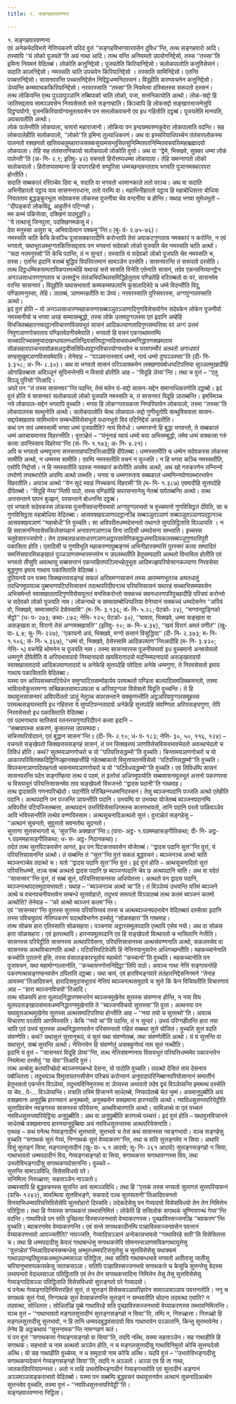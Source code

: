 ```yaml
---
title: १. सङ्गहवारवण्णना

---
```

१. सङ्गहवारवण्णना  
एवं अनेकभेदविभत्ते नेत्तिप्पकरणे यदिदं वुत्तं ‘‘सङ्गहविभागवारवसेन दुविध’’न्ति, तत्थ सङ्गहवारो आदि। तस्सापि ‘‘यं लोको पूजयते’’ति अयं गाथा आदि। तत्थ यन्ति अनियमतो उपयोगनिद्देसो, तस्स ‘‘तस्सा’’ति इमिना नियमनं वेदितब्बं। लोकोति कत्तुनिद्देसो। पूजयतेति किरियानिद्देसो। सलोकपालोति कत्तुविसेसनं। सदाति कालनिद्देसो। नमस्सति चाति उपचयेन किरियानिद्देसो । तस्साति सामिनिद्देसो। एतन्ति पच्‍चत्तनिद्देसो। सासनवरन्ति पच्‍चत्तनिद्देसेन निद्दिट्ठधम्मनिदस्सनं। विदूहीति करणवचनेन कत्तुनिद्देसो। ञेय्यन्ति कम्मवाचककिरियानिद्देसो। नरवरस्साति ‘‘तस्सा’’ति नियमेत्वा दस्सितस्स सरूपतो दस्सनं।  
तत्थ लोकियन्ति एत्थ पुञ्‍ञापुञ्‍ञानि तब्बिपाको चाति लोको, पजा, सत्तनिकायोति अत्थो। लोक-सद्दो हि जातिसद्दताय सामञ्‍ञवसेन निरवसेसतो सत्ते सङ्गण्हाति। किञ्‍चापि हि लोकसद्दो सङ्खारभाजनेसुपि दिट्ठप्पयोगो, पूजनकिरियायोग्यभूततावसेन पन सत्तलोकवचनो एव इध गहितोति दट्ठब्बं। पूजयतेति मानयति, अपचायतीति अत्थो।  
लोकं पालेन्तीति लोकपाला, चत्तारो महाराजानो। लोकिया पन इन्दयमवरुणकुवेरा लोकपालाति वदन्ति। सह लोकपालेहीति सलोकपालो, ‘‘लोको’’ति इमिना तुल्याधिकरणं। अथ वा इस्सरियाधिपच्‍चेन तंतंसत्तलोकस्स पालनतो रक्खणतो खत्तियचतुमहाराजसक्‍कसुयामसन्तुसितसुनिम्मितपरनिम्मितवसवत्तिमहाब्रह्मादयो लोकपाला। तेहि सह तंतंसत्तनिकायो सलोकपालो लोकोति वुत्तो। अथ वा ‘‘द्वेमे, भिक्खवे, सुक्‍का धम्मा लोकं पालेन्ती’’ति (अ॰ नि॰ २.९; इतिवु॰ ४२) वचनतो हिरोत्तप्पधम्मा लोकपाला। तेहि समन्‍नागतो लोको सलोकपालो। हिरोत्तप्पसम्पन्‍ना हि पापगरहिनो सप्पुरिसा धम्मच्छन्दवन्तताय भगवति पूजानमक्‍कारपरा होन्तीति।  
सदाति सब्बकालं रत्तिञ्‍चेव दिवा च, सदाति वा भगवतो धरमानकाले ततो परञ्‍च। अथ वा सदाति अभिनीहारतो पट्ठाय याव सासनन्तरधाना, ततो परम्पि वा। महाभिनीहारतो पट्ठाय हि महाबोधिसत्ता बोधिया नियतताय बुद्धङ्कुरभूता सदेवकस्स लोकस्स पूजनीया चेव वन्दनीया च होन्ति। यथाह भगवा सुमेधभूतो –  
‘‘दीपङ्करो लोकविदू, आहुतीनं पटिग्गहो।  
मम कम्मं पकित्तेत्वा, दक्खिणं पादमुद्धरि॥  
‘‘ये तत्थासुं जिनपुत्ता, पदक्खिणमकंसु मं।  
देवा मनुस्सा असुरा च, अभिवादेत्वान पक्‍कमु’’न्ति॥ (बु॰ वं॰ २.७५-७६)।  
नमस्सति चाति केचि केसञ्‍चि पूजासक्‍कारादीनि करोन्तापि तेसं अपाकटगुणताय नमक्‍कारं न करोन्ति, न एवं भगवतो, यथाभूतअब्भुग्गतकित्तिसद्दताय पन भगवन्तं सदेवको लोको पूजयति चेव नमस्सति चाति अत्थो। ‘‘सदा नरमनुस्सो’’ति केचि पठन्ति, तं न सुन्दरं। तस्साति यं सदेवको लोको पूजयति चेव नमस्सति च, तस्स। एतन्ति इदानि वत्तब्बं बुद्धियं विपरिवत्तमानं सामञ्‍ञेन दस्सेति। सासनवरन्ति तं सरूपतो दस्सेति। तत्थ दिट्ठधम्मिकसम्परायिकपरमत्थेहि यथारहं सत्ते सासति विनेति एतेनाति सासनं, तदेव एकन्तनिय्यानट्ठेन अनञ्‍ञसाधारणगुणताय च उत्तमट्ठेन तंतंअभिपत्थितसमिद्धिहेतुताय पण्डितेहि वरितब्बतो वा वरं, सासनमेव वरन्ति सासनवरं। विदूहीति यथासभावतो कम्मकम्मफलानि कुसलादिभेदे च धम्मे विदन्तीति विदू, पण्डितमनुस्सा, तेहि। ञातब्बं, ञाणमरहतीति वा ञेय्यं। नरवरस्साति पुरिसवरस्स, अग्गपुग्गलस्साति अत्थो।  
इदं वुत्तं होति – यो अनञ्‍ञसाधारणमहाकरुणासब्बञ्‍ञुतञ्‍ञाणादिगुणविसेसयोगेन सदेवकेन लोकेन पूजनीयो नमस्सनीयो च भगवा अरहं सम्मासम्बुद्धो, तस्स लोके उत्तमपुग्गलस्स एतं इदानि अम्हेहि विभजितब्बहारनयपट्ठानविचारणविसयभूतं सासनं आदिकल्याणतादिगुणसम्पत्तिया वरं अग्गं उत्तमं निपुणञाणगोचरताय पण्डितवेदनीयमेवाति। भगवतो हि वचनं एकगाथामत्तम्पि सच्‍चपटिच्‍चसमुप्पादखन्धायतनधातिन्द्रियसतिपट्ठानादिसभावधम्मनिद्धारणक्खमताय सोळसहारपञ्‍चनयसोळसअट्ठवीसतिविधपट्ठानविचारयोग्यभावेन च परमगम्भीरं अत्थतो अगाधपारं सण्हसुखुमञाणविसयमेवाति। तेनेवाह – ‘‘पञ्‍ञवन्तस्सायं धम्मो, नायं धम्मो दुप्पञ्‍ञस्सा’’ति (दी॰ नि॰ ३.३५८; अ॰ नि॰ ८.३०)। अथ वा भगवतो सासनं परिञ्‍ञाक्‍कमेन लक्खणावबोधप्पटिपत्तिया सुञ्‍ञतमुखादीहि ओगाहितब्बत्ता अविञ्‍ञूनं सुपिनन्तेनपि न विसयो होतीति आह – ‘‘विदूहि ञेय्य’’न्ति। तथा च वुत्तं – ‘‘एतु विञ्‍ञू पुरिसो’’तिआदि।  
अपरे पन ‘‘तं तस्स सासनवर’’न्ति पठन्ति, तेसं मतेन यं-सद्दो सासन-सद्देन समानाधिकरणोति दट्ठब्बो। इदं वुत्तं होति यं सासनवरं सलोकपालो लोको पूजयति नमस्सति च, तं सासनवरं विदूहि ञातब्बन्ति। इमस्मिञ्‍च नये लोकपाल-सद्देन भगवापि वुच्‍चति। भगवा हि लोकग्गतायकत्ता निप्परियायेन लोकपालो, तस्मा ‘‘तस्सा’’ति लोकपालस्स सत्थुनोति अत्थो। सलोकपालोति चेत्थ लोकपाल-सद्दो गुणीभूतोपि सत्थुविसयत्ता सासन-सद्दापेक्खताय सामिभावेन सम्बन्धीविसेसभूतो पधानभूतो विय पटिनिद्देसं अरहतीति।  
कथं पन सयं धम्मस्सामी भगवा धम्मं पूजयतीति? नायं विरोधो। धम्मगरुनो हि बुद्धा भगवन्तो, ते सब्बकालं धम्मं अपचायमानाव विहरन्तीति। वुत्तञ्हेतं – ‘‘यंनूनाहं य्वायं धम्मो मया अभिसम्बुद्धो, तमेव धम्मं सक्‍कत्वा गरुं कत्वा उपनिस्साय विहरेय्य’’न्ति (सं॰ नि॰ १.१७३; अ॰ नि॰ ४.२१)।  
अपि च भगवतो धम्मपूजना सत्तसत्ताहप्पटिपत्तिआदीहि दीपेतब्बा। धम्मस्सामीति च धम्मेन सदेवकस्स लोकस्स सामीति अत्थो, न धम्मस्स सामीति। एवम्पि नमस्सतीति वचनं न युज्‍जति। न हि भगवा कञ्‍चि नमस्सतीति, एसोपि निद्दोसो। न हि नमस्सतीति पदस्स नमक्‍कारं करोतीति अयमेव अत्थो, अथ खो गरुकरणेन तन्‍निन्‍नो तप्पोणो तप्पब्भारोति अयम्पि अत्थो लब्भति। भगवा च धम्मगरुताय सब्बकालं धम्मनिन्‍नपोणपब्भारभावेन विहरतीति। अयञ्‍च अत्थो ‘‘येन सुदं स्वाहं निच्‍चकप्पं विहरामी’’ति (म॰ नि॰ १.३८७) एवमादीहि सुत्तपदेहि दीपेतब्बो। ‘‘विदूहि नेय्य’’न्तिपि पाठो, तस्स पण्डितेहि सपरसन्तानेसु नेतब्बं पापेतब्बन्ति अत्थो। तत्थ अत्तसन्ताने पापनं बुज्झनं, परसन्ताने बोधनन्ति दट्ठब्बं।  
एवं भगवतो सदेवकस्स लोकस्स पूजनीयवन्दनीयभावो अग्गपुग्गलभावो च वुच्‍चमानो गुणविसिट्ठतं दीपेति, सा च गुणविसिट्ठता महाबोधिया वेदितब्बा। आसवक्खयञाणपदट्ठानञ्हि सब्बञ्‍ञुतञ्‍ञाणं सब्बञ्‍ञुतञ्‍ञाणपदट्ठानञ्‍च आसवक्खयञाणं ‘‘महाबोधी’’ति वुच्‍चति। सा अविपरीतधम्मदेसनतो तथागते सुप्पतिट्ठिताति विञ्‍ञायति । न हि सवासननिरवसेसकिलेसप्पहानं अनावरणञाणञ्‍च विना तादिसी धम्मदेसना सम्भवति। इच्‍चस्स चतुवेसारज्‍जयोगो। तेन दसबलछअसाधारणञाणअट्ठारसावेणिकबुद्धधम्मादिसकलसब्बञ्‍ञुगुणपारिपूरी पकासिता होति। एतादिसी च गुणविभूति महाकरुणापुब्बङ्गमं अभिनीहारसम्पत्तिं पुरस्सरं कत्वा सम्पादितं समत्तिंसपारमिसङ्खातं पुञ्‍ञञाणसम्भारमन्तरेन न उपलब्भतीति हेतुसम्पदापि अत्थतो विभाविता होतीति एवं भगवतो तीसुपि अवत्थासु सब्बसत्तानं एकन्तहितप्पटिलाभहेतुभूता आदिमज्झपरियोसानकल्याणा निरवसेसा बुद्धगुणा इमाय गाथाय पकासिताति वेदितब्बं।  
दुतियनये पन यस्मा सिक्खत्तयसङ्गहं सफलं अरियमग्गसासनं तस्स आरम्मणभूतञ्‍च अमतधातुं तदधिगमूपायञ्‍च पुब्बभागपटिपत्तिसासनं तदत्थपरिदीपनञ्‍च परियत्तिसासनं यथारहं सच्‍चाभिसमयवसेन अभिसमेन्तो स्वाक्खाततादिगुणविसेसयुत्ततं मनसिकरोन्तो सक्‍कच्‍चं सवनधारणपरिपुच्छादीहि परिचयं करोन्तो च सदेवको लोको पूजयति नाम। लोकनाथो च सम्मासम्बोधिप्पत्तिया वेनेय्यानं सक्‍कच्‍चं धम्मदेसनेन ‘‘अरियं वो, भिक्खवे, सम्मासमाधिं देसेस्सामि’’ (म॰ नि॰ ३.१३६; सं॰ नि॰ ५.२८; पेटको॰ २४), ‘‘मग्गानट्ठङ्गिको सेट्ठो’’ (ध॰ प॰ २७३; कथा॰ ८७२; नेत्ति॰ १२५; पेटको॰ ३०), ‘‘यावता, भिक्खवे, धम्मा सङ्खता वा असङ्खता वा, विरागो तेसं अग्गमक्खायति’’ (इतिवु॰ ९०; अ॰ नि॰ ४.३४), ‘‘खयं विरागं अमतं पणीतं’’ (खु॰ पा॰ ६.४; सु॰ नि॰ २२७), ‘‘एकायनो अयं, भिक्खवे, मग्गो सत्तानं विसुद्धिया’’ (दी॰ नि॰ २.३७३; म॰ नि॰ १.१०६; सं॰ नि॰ ५.३६७), ‘‘धम्मं वो, भिक्खवे, देसेस्सामि आदिकल्याण’’न्तिआदीहि (म॰ नि॰ ३.४२०; नेत्ति॰ ५) वचनेहि थोमनेन च पूजयति नाम। तस्मा सासनवरस्स पूजनीयभावो इध वुच्‍चमानो अनवसेसतो धम्मगुणे दीपेतीति ये अरियभावादयो निय्यानादयो खयविरागादयो मदनिम्मदनादयो असङ्खतादयो स्वाक्खाततादयो आदिकल्याणतादयो च अनेकेहि सुत्तपदेहि पवेदिता अनेके धम्मगुणा, ते निरवसेसतो इमाय गाथाय पकासिताति वेदितब्बा।  
यस्मा पन अरियसच्‍चप्पटिवेधेन समुग्घाटितसम्मोहायेव परमत्थतो पण्डिता बाल्यादिसमतिक्‍कमनतो, तस्मा भावितलोकुत्तरमग्गा सच्छिकतसामञ्‍ञफला च अरियपुग्गला विसेसतो विदूति वुच्‍चन्ति। ते हि यथावुत्तसासनवरं अविपरीततो ञातुं नेतुञ्‍च सपरसन्ताने सक्‍कुणन्तीति अट्ठअरियपुग्गलसमूहस्स परमत्थसङ्घस्सापि इध गहितत्ता ये सुप्पटिपन्‍नतादयो अनेकेहि सुत्तपदेहि संवण्णिता अरियसङ्घगुणा, तेपि निरवसेसतो इध पकासिताति वेदितब्बा।  
एवं पठमगाथाय सातिसयं रतनत्तयगुणपरिदीपनं कत्वा इदानि –  
‘‘सब्बपापस्स अकरणं, कुसलस्स उपसम्पदा।  
सचित्तपरियोदपनं, एतं बुद्धान सासन’’न्ति॥ (दी॰ नि॰ २.९०; ध॰ प॰ १८३; नेत्ति॰ ३०, ५०, ११६, १२४) –  
वचनतो सङ्खेपतो सिक्खत्तयसङ्गहं सासनं, तं पन सिक्खत्तयं ञाणविसेसविसयभावभेदतो अवत्थाभेदतो च तिविधं होति। कथं? सुतमयञाणगोचरो च यो ‘‘परियत्तिसद्धम्मो’’ति वुच्‍चति। चिन्तामयञाणगोचरो च यो आकारपरिवितक्‍कदिट्ठिनिज्झानक्खन्तीहि गहेतब्बाकारो विमुत्तायतनविसेसो ‘‘पटिपत्तिसद्धम्मो’’ति वुच्‍चति। विपस्सनाञाणादिसहगतो भावनामयञाणगोचरो च यो ‘‘पटिवेधसद्धम्मो’’ति वुच्‍चति। एवं तिविधम्पि सासनं सासनवरन्ति पदेन सङ्गण्हित्वा तत्थ यं पठमं, तं इतरेसं अधिगमूपायोति सब्बसासनमूलभूतं अत्तनो पकरणस्स च विसयभूतं परियत्तिसासनमेव ताव सङ्खेपतो विभजन्तो ‘‘द्वादस पदानी’’ति गाथमाह।  
तत्थ द्वादसाति गणनपरिच्छेदो। पदानीति परिच्छिन्‍नधम्मनिदस्सनं। तेसु ब्यञ्‍जनपदानि पज्‍जति अत्थो एतेहीति पदानि। अत्थपदानि पन पज्‍जन्ति ञायन्तीति पदानि। उभयम्पि वा उभयथा योजेतब्बं ब्यञ्‍जनपदानम्पि अविपरीतं पटिपज्‍जितब्बत्ता, अत्थपदानं उत्तरिविसेसाधिगमस्स कारणभावतो, तानि पदानि परतो पाळियञ्‍ञेव आवि भविस्सन्तीति तत्थेव वण्णयिस्साम। अत्थसूचनादिअत्थतो सुत्तं। वुत्तञ्हेतं सङ्गहेसु –  
‘‘अत्थानं सूचनतो, सुवुत्ततो सवनतोथ सूदनतो।  
सुत्ताणा सुत्तसभागतो च, ‘सुत्त’न्ति अक्खात’’न्ति॥ (पारा॰ अट्ठ॰ १.पठममहासङ्गीतिकथा; दी॰ नि॰ अट्ठ॰ १.पठममहासङ्गीतिकथा; ध॰ स॰ अट्ठ॰ निदानकथा)।  
तदेतं तत्थ सुत्तपिटकवसेन आगतं, इध पन पिटकत्तयवसेन योजेतब्बं। ‘‘द्वादस पदानि सुत्त’’न्ति वुत्तं, यं परियत्तिसासनन्ति अत्थो। तं सब्बन्ति तं ‘‘सुत्त’’न्ति वुत्तं सकलं बुद्धवचनं। ब्यञ्‍जनञ्‍च अत्थो चाति ब्यञ्‍जनञ्‍चेव तदत्थो च। यतो ‘‘द्वादस पदानि सुत्त’’न्ति वुत्तं। इदं वुत्तं होति – अत्थसूचनादितो सुत्तं परियत्तिधम्मो, तञ्‍च सब्बं अत्थतो द्वादस पदानि छ ब्यञ्‍जनपदानि चेव छ अत्थपदानि चाति। अथ वा यदेतं ‘‘सासनवर’’न्ति वुत्तं, तं सब्बं सुत्तं, परियत्तिसासनस्स अधिप्पेतत्ता। अत्थतो पन द्वादस पदानि, ब्यञ्‍जनत्थपदसमुदायभावतो। यथाह – ‘‘ब्यञ्‍जनञ्‍च अत्थो चा’’ति। तं विञ्‍ञेय्यं उभयन्ति यस्मिं ब्यञ्‍जने अत्थे च वचनवचनीयभावेन सम्बन्धे सुत्तवोहारो, तदुभयं सरूपतो विञ्‍ञातब्बं तत्थ कतमं ब्यञ्‍जनं कतमो अत्थोति? तेनेवाह – ‘‘को अत्थो ब्यञ्‍जनं कतम’’न्ति।  
एवं ‘‘सासनवर’’न्ति वुत्तस्स सुत्तस्स परियत्तिभावं तस्स च अत्थब्यञ्‍जनपदभावेन वेदितब्बतं दस्सेत्वा इदानि तस्स पविचयुपायं नेत्तिप्पकरणं पदत्थविभागेन दस्सेतुं ‘‘सोळसहारा’’ति गाथमाह।  
तत्थ सोळस हारा एतिस्साति सोळसहारा। पञ्‍चनया अट्ठारसमूलपदाति एत्थापि एसेव नयो। अथ वा सोळस हारा सोळसहारा। एवं इतरत्थापि। हारनयमूलपदानि एव हि सङ्खेपतो वित्थारतो च भासितानि नेत्तीति। सासनस्स परियेट्ठीति सासनस्स अत्थपरियेसना, परियत्तिसासनस्स अत्थसंवण्णनाति अत्थो, सकलस्सेव वा सासनस्स अत्थविचारणाति अत्थो। पटिपत्तिपटिवेधेपि हि नेत्तिनयानुसारेन अधिगच्छन्तीति। महकच्‍चानेनाति कच्‍चोति पुरातनो इसि, तस्स वंसालङ्कारभूतोयं महाथेरो ‘‘कच्‍चानो’’ति वुच्‍चति। महकच्‍चानोति पन पूजावचनं, यथा महामोग्गल्‍लानोति, ‘‘कच्‍चायनगोत्तनिद्दिट्ठा’’तिपि पाठो। अयञ्‍च गाथा नेत्तिं सङ्गायन्तेहि पकरणत्थसङ्गण्हनवसेन ठपिताति दट्ठब्बा। यथा चायं, एवं हारविभङ्गवारे तंतंहारनिद्देसनिगमने ‘‘तेनाह आयस्मा’’तिआदिवचनं, हारादिसमुदायभूतायं नेत्तियं ब्यञ्‍जनत्थसमुदाये च सुत्ते किं केन विचियतीति विचारणायं आह – ‘‘हारा ब्यञ्‍जनविचयो’’तिआदि।  
तत्थ सोळसपि हारा मूलपदनिद्धारणमन्तरेन ब्यञ्‍जनमुखेनेव सुत्तस्स संवण्णना होन्ति, न नया विय मूलपदसङ्खातसभावधम्मनिद्धारणमुखेनाति ते ‘‘ब्यञ्‍जनविचयो सुत्तस्सा’’ति वुत्ता। अत्थनया पन यथावुत्तअत्थमुखेनेव सुत्तस्स अत्थसम्पटिपत्तिया होन्तीति आह – ‘‘नया तयो च सुत्तत्थो’’ति। अयञ्‍च विचारणा परतोपि आगमिस्सति। केचि ‘‘नयो चा’’ति पठन्ति, तं न सुन्दरं। उभयं परिग्गहीतन्ति हारा नया चाति एतं उभयं सुत्तस्स अत्थनिद्धारणवसेन परिसमन्ततो गहितं सब्बथा सुत्ते योजितं। वुच्‍चति सुत्तं वदति संवण्णेति। कथं? यथासुत्तं सुत्तानुरूपं, यं सुत्तं यथा संवण्णेतब्बं, तथा संवण्णेतीति अत्थो। यं यं सुत्तन्ति वा यथासुत्तं, सब्बं सुत्तन्ति अत्थो। नेत्तिनयेन हि संवण्णेतुं असक्‍कुणेय्यं नाम सुत्तं नत्थीति।  
इदानि यं वुत्तं – ‘‘सासनवरं विदूहि ञेय्य’’न्ति, तत्थ नेत्तिसंवण्णनाय विसयभूतं परियत्तिधम्ममेव पकारन्तरेन नियमेत्वा दस्सेतुं ‘‘या चेवा’’तिआदि वुत्तं।  
तत्थ अत्थेसु कतपरिच्छेदो ब्यञ्‍जनप्पबन्धो देसना, यो पाठोति वुच्‍चति। तदत्थो देसितं ताय देसनाय पबोधितत्ता। तदुभयञ्‍च विमुत्तायतनसीसेन परिचयं करोन्तानं अनुपादापरिनिब्बानपरियोसानानं सम्पत्तीनं हेतुभावतो एकन्तेन विञ्‍ञेय्यं, तदुभयविनिमुत्तस्स वा ञेय्यस्स अभावतो तदेव द्वयं विञ्‍ञेय्यन्ति इममत्थं दस्सेति या चेव…पे॰… विञ्‍ञेय्यन्ति। तत्राति तस्मिं विजानने साधेतब्बे, निप्फादेतब्बे चेतं भुम्मं। अयमानुपुब्बीति अयं वक्खमाना अनुपुब्बि हारनयानं अनुक्‍कमो, अनुक्‍कमेन वक्खमाना हारनयाति अत्थो। नवविधसुत्तन्तपरियेट्ठीति सुत्तादिवसेन नवङ्गस्स सासनस्स परियेसना, अत्थविचारणाति अत्थो। सामिअत्थे वा एतं पच्‍चत्तं नवविधसुत्तन्तपरियेट्ठिया अनुपुब्बीति। अथ वा अनुपुब्बीति करणत्थे पच्‍चत्तं। इदं वुत्तं होति – यथावुत्तविजानने साधेतब्बे वक्खमानाय हारनयानुपुब्बिया अयं नवविधसुत्तन्तस्स अत्थपरियेसनाति।  
एत्थाह – कथं पनेत्थ गेय्यङ्गादीनं सुत्तभावो, सुत्तभावे च तेसं कथं सासनस्स नवङ्गभावो। यञ्‍च सङ्गहेसु वुच्‍चति ‘‘सगाथकं सुत्तं गेय्यं, निग्गाथकं सुत्तं वेय्याकरण’’न्ति, तथा च सति सुत्तङ्गमेव न सिया। अथापि विसुं सुत्तङ्गं सिया, मङ्गलसुत्तादीनं (खु॰ पा॰ ५.१ आदयो; सु॰ नि॰ २६१ आदयो) सुत्तङ्गसङ्गहो न सिया, गाथाभावतो धम्मपदादीनं विय, गेय्यङ्गसङ्गहो वा सिया, सगाथकत्ता सगाथावग्गस्स विय, तथा उभतोविभङ्गादीसु सगाथकप्पदेसानन्ति। वुच्‍चते –  
सुत्तन्ति सामञ्‍ञविधि, विसेसविधयो परे।  
सनिमित्ता निरुळ्हत्ता, सहताञ्‍ञेन नाञ्‍ञतो॥  
सब्बस्सापि हि बुद्धवचनस्स सुत्तन्ति अयं सामञ्‍ञविधि। तथा हि ‘‘एत्तकं तस्स भगवतो सुत्तागतं सुत्तपरियापन्‍नं (पाचि॰ १२४२), सावत्थिया सुत्तविभङ्गे, सकवादे पञ्‍च सुत्तसतानी’’तिआदिवचनतो विनयाभिधम्मपरियत्तिविसेसेपि सुत्तवोहारो दिस्सति। तदेकदेसेसु पन गेय्यादयो विसेसविधयो तेन तेन निमित्तेन पतिट्ठिता। तथा हि गेय्यस्स सगाथकत्तं तब्भावनिमित्तं। लोकेपि हि ससिलोकं सगाथकं चुण्णियगन्थं गेय्य’’न्ति वदन्ति। गाथाविरहे पन सति पुच्छित्वा विस्सज्‍जनभावो वेय्याकरणस्स। पुच्छाविस्सज्‍जनञ्हि ‘‘ब्याकरण’’न्ति वुच्‍चति। ब्याकरणमेव वेय्याकरणन्ति। एवं सन्ते सगाथकादीनम्पि पञ्हाविस्सज्‍जनवसेन पवत्तानं वेय्याकरणभावो आपज्‍जतीति? नापज्‍जति, गेय्यादिसञ्‍ञानं अनोकासभावतो ‘‘गाथाविरहे सती’’ति विसेसितत्ता च। तथा हि धम्मपदादीसु केवलं गाथाबन्धेसु सगाथकत्तेपि सोमनस्सञाणमयिकगाथायुत्तेसु ‘‘वुत्तञ्हेत’’न्तिआदिवचनसम्बन्धेसु अब्भुतधम्मपटिसंयुत्तेसु च सुत्तविसेसेसु यथाक्‍कमं गाथाउदानइतिवुत्तकअब्भुतधम्मसञ्‍ञा पतिट्ठिता, तथा सतिपि गाथाबन्धभावे भगवतो अतीतासु जातीसु चरियानुभावप्पकासकेसु जातकसञ्‍ञा। सतिपि पञ्हाविस्सज्‍जनभावे सगाथकत्ते च केसुचि सुत्तन्तेसु वेदस्स लभापनतो वेदल्‍लसञ्‍ञा पतिट्ठिताति एवं तेन तेन सगाथकत्तादिना निमित्तेन तेसु तेसु सुत्तविसेसेसु गेय्यङ्गादिसञ्‍ञा पतिट्ठिताति विसेसविधयो सुत्तङ्गतो परे गेय्यादयो।  
यं पनेत्थ गेय्यङ्गादिनिमित्तरहितं सुत्तं, तं सुत्तङ्गं विसेससञ्‍ञापरिहारेन सामञ्‍ञसञ्‍ञाय पवत्तनतोति। ननु च सगाथकं सुत्तं गेय्यं, निग्गाथकं सुत्तं वेय्याकरणन्ति सुत्तङ्गं न सम्भवतीति चोदना तदवत्था एवाति? न तदवत्था, सोधितत्ता। सोधितञ्हि पुब्बे गाथाविरहे सति पुच्छाविस्सज्‍जनभावो वेय्याकरणस्स तब्भावनिमित्तन्ति। यञ्‍च वुत्तं – ‘‘गाथाभावतो मङ्गलसुत्तादीनं सुत्तङ्गसङ्गहो न सिया’’ति, तम्पि न, निरुळ्हत्ता। निरुळ्हो हि मङ्गलसुत्तादीसु सुत्तभावो, न हि तानि धम्मपदबुद्धवंसादयो विय गाथाभावेन पञ्‍ञातानि, किन्तु सुत्तभावेनेव। तेनेव हि अट्ठकथायं ‘‘सुत्तनामक’’न्ति नामग्गहणं कतं।  
यं पन वुत्तं ‘‘सगाथकत्ता गेय्यङ्गसङ्गहो वा सिया’’ति, तदपि नत्थि, यस्मा सहताञ्‍ञेन। सह गाथाहीति हि सगाथकं। सहभावो च नाम अत्थतो अञ्‍ञेन होति, न च मङ्गलसुत्तादीसु गाथाविनिमुत्तो कोचि सुत्तप्पदेसो अत्थि। यो सह गाथाहीति वुच्‍चेय्य, न च समुदायो नाम कोचि अत्थि। यदपि वुत्तं – ‘‘उभतोविभङ्गादीसु सगाथकप्पदेसानं गेय्यङ्गसङ्गहो सिया’’ति, तदपि न अञ्‍ञतो। अञ्‍ञा एव हि ता गाथा, जातकादिपरियापन्‍नत्ता। अतो न ताहि उभतोविभङ्गादीनं गेय्यङ्गभावोति एवं सुत्तादीनं अङ्गानं अञ्‍ञमञ्‍ञसङ्कराभावो वेदितब्बो। यस्मा पन सब्बम्पि बुद्धवचनं यथावुत्तनयेन अत्थानं सूचनादिअत्थेन सुत्तन्त्वेव वुच्‍चति, तस्मा वुत्तं – ‘‘नवविधसुत्तन्तपरियेट्ठी’’ति।  
सङ्गहवारवण्णना निट्ठिता।  
